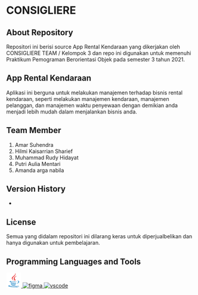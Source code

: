 # CONSIGLIERE

## About Repository

Repositori ini berisi source App Rental Kendaraan yang dikerjakan oleh CONSIGLIERE TEAM / Kelompok 3 dan repo ini digunakan untuk memenuhi Praktikum Pemograman Berorientasi Objek pada semester 3 tahun 2021.

## App Rental Kendaraan

Aplikasi ini berguna untuk melakukan manajemen terhadap bisnis rental kendaraan, seperti melakukan manajemen kendaraan, manajemen pelanggan, dan manajemen waktu penyewaan dengan demikian anda menjadi lebih mudah dalam menjalankan bisnis anda.

## Team Member

1. Amar Suhendra
2. Hilmi Kaisarrian Sharief
3. Muhammad Rudy Hidayat
4. Putri Aulia Mentari
5. Amanda arga nabila

## Version History

-

## License

Semua yang didalam repositori ini dilarang keras untuk diperjualbelikan dan hanya digunakan untuk pembelajaran.

## Programming Languages and Tools

<a href="https://www.java.com" target="_blank">
 <img src="https://raw.githubusercontent.com/devicons/devicon/master/icons/java/java-original.svg" alt="java" width="40" height="40"/>
</a>
<a href="https://www.figma.com/" target="_blank">
  <img src="https://www.vectorlogo.zone/logos/figma/figma-icon.svg" alt="figma" width="30" height="30"/>
</a>
<a href="https://code.visualstudio.com/" target="_blank">
  <img src="https://upload.wikimedia.org/wikipedia/commons/thumb/9/9a/Visual_Studio_Code_1.35_icon.svg/2048px-Visual_Studio_Code_1.35_icon.svg.png" alt="vscode" width="30" height="30"/>
</a>
